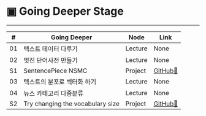 # ▣ Going Deeper Stage

<hr>

|#|Going Deeper|Node|Link|
|---|-------|----|-------|
|01|텍스트 데이터 다루기|Lecture|None|
|02|멋진 단어사전 만들기|Lecture|None|
|S1|SentencePiece NSMC|Project|[GitHub🔗](https://github.com/gem-ruby/gd_nlp_stages/blob/main/%5BGD_NLP_S1%5D_Project_SentencePiece_NSMC.ipynb)|
|03|텍스트의 분포로 벡터화 하기|Lecture|None|
|04|뉴스 카테고리 다중분류|Lecture|None|
|S2|Try changing the vocabulary size|Project|[GitHub🔗](https://github.com/gem-ruby/gd_nlp_stages)|
